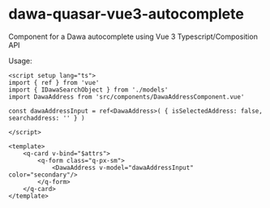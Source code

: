 # dawa-quasar-vue3-autocomplete
Component for a Dawa autocomplete using Vue 3 Typescript/Composition API

Usage:
```
<script setup lang="ts">
import { ref } from 'vue'
import { IDawaSearchObject } from './models'
import DawaAddress from 'src/components/DawaAddressComponent.vue'
  
const dawaAddressInput = ref<DawaAddress>( { isSelectedAddress: false, searchaddress: '' } )

</script>

<template>
    <q-card v-bind="$attrs">
        <q-form class="q-px-sm">
            <DawaAddress v-model="dawaAddressInput" color="secondary"/>
        </q-form>
    </q-card>
</template>
```
